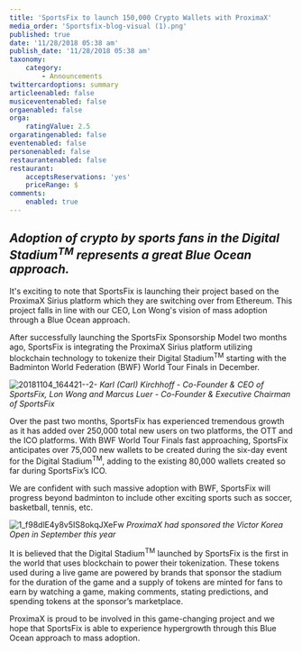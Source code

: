 ```yaml
---
title: 'SportsFix to launch 150,000 Crypto Wallets with ProximaX'
media_order: 'Sportsfix-blog-visual (1).png'
published: true
date: '11/28/2018 05:38 am'
publish_date: '11/28/2018 05:38 am'
taxonomy:
    category:
        - Announcements
twittercardoptions: summary
articleenabled: false
musiceventenabled: false
orgaenabled: false
orga:
    ratingValue: 2.5
orgaratingenabled: false
eventenabled: false
personenabled: false
restaurantenabled: false
restaurant:
    acceptsReservations: 'yes'
    priceRange: $
comments:
    enabled: true
---
```


## *Adoption of crypto by sports fans in the Digital Stadium<sup>TM</sup> represents a great Blue Ocean approach.*

It's exciting to note that SportsFix is launching their project based on the ProximaX Sirius platform which they are switching over from Ethereum. This project falls in line with our CEO, Lon Wong's vision of mass adoption through a Blue Ocean approach.
 
After successfully launching the SportsFix Sponsorship Model two months ago, SportsFix is integrating the ProximaX Sirius platform utilizing blockchain technology to tokenize their Digital Stadium<sup>TM</sup> starting with the Badminton World Federation (BWF) World Tour Finals in December.

![20181104_164421--2-](image://20181104_164421--2-.jpg)
*Karl (Carl) Kirchhoff - Co-Founder & CEO of SportsFix, Lon Wong and Marcus Luer - Co-Founder & Executive Chairman of SportsFix*

Over the past two months, SportsFix has experienced tremendous growth as it has added over 250,000 total new users on two platforms, the OTT and the ICO platforms. With BWF World Tour Finals fast approaching, SportsFix anticipates over 75,000 new wallets to be created during the six-day event for the Digital Stadium<sup>TM</sup>, adding to the existing 80,000 wallets created so far during SportsFix’s ICO.

We are confident with such massive adoption with BWF, SportsFix will progress beyond badminton to include other exciting sports such as soccer, basketball, tennis, etc.

![1_f98dlE4y8v5IS8okqJXeFw](image://1_f98dlE4y8v5IS8okqJXeFw.png)
*ProximaX had sponsored the Victor Korea Open in September this year*

It is believed that the Digital Stadium<sup>TM</sup> launched by SportsFix is the first in the world that uses blockchain to power their tokenization. These tokens used during  a live game are powered by brands that sponsor the stadium for the duration of the game and a supply of tokens are minted for fans to earn by watching a game, making comments, stating predictions, and spending tokens at the sponsor’s marketplace.

ProximaX is proud to be involved in this game-changing project and we hope that SportsFix is able to experience hypergrowth through this Blue Ocean approach to mass adoption.